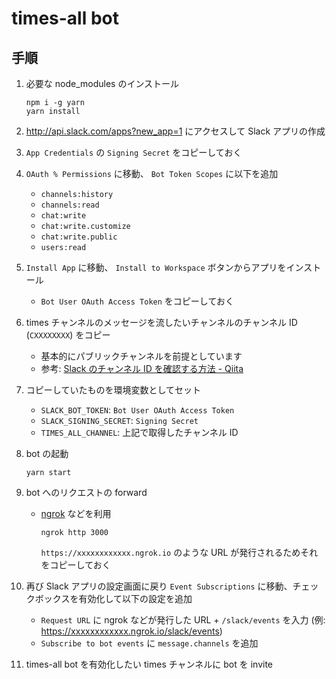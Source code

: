 # times-all bot

## 手順

1. 必要な node_modules のインストール

   ```
   npm i -g yarn
   yarn install
   ```

2. http://api.slack.com/apps?new_app=1 にアクセスして Slack アプリの作成
3. `App Credentials` の `Signing Secret` をコピーしておく
4. `OAuth % Permissions` に移動、 `Bot Token Scopes` に以下を追加

   - `channels:history`
   - `channels:read`
   - `chat:write`
   - `chat:write.customize`
   - `chat:write.public`
   - `users:read`

5. `Install App` に移動、 `Install to Workspace` ボタンからアプリをインストール

   - `Bot User OAuth Access Token` をコピーしておく

6. times チャンネルのメッセージを流したいチャンネルのチャンネル ID (`CXXXXXXXX`) をコピー

   - 基本的にパブリックチャンネルを前提としています
   - 参考: [Slack のチャンネル ID を確認する方法 - Qiita](https://qiita.com/unsoluble_sugar/items/603e51106d9632f3ea4f)

7. コピーしていたものを環境変数としてセット

   - `SLACK_BOT_TOKEN`: `Bot User OAuth Access Token`
   - `SLACK_SIGNING_SECRET`: `Signing Secret`
   - `TIMES_ALL_CHANNEL`: 上記で取得したチャンネル ID

8. bot の起動

   ```
   yarn start
   ```

9. bot へのリクエストの forward

   - [ngrok](https://ngrok.com/) などを利用
     ```
     ngrok http 3000
     ```
     `https://xxxxxxxxxxxx.ngrok.io` のような URL が発行されるためそれをコピーしておく

10. 再び Slack アプリの設定画面に戻り `Event Subscriptions` に移動、チェックボックスを有効化して以下の設定を追加

    - `Request URL` に ngrok などが発行した URL + `/slack/events` を入力 (例: https://xxxxxxxxxxxx.ngrok.io/slack/events)
    - `Subscribe to bot events` に `message.channels` を追加

11. times-all bot を有効化したい times チャンネルに bot を invite
